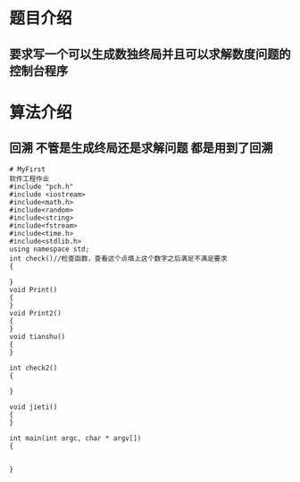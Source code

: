 # 题目介绍
## 要求写一个可以生成数独终局并且可以求解数度问题的控制台程序
# 算法介绍
## 回溯 不管是生成终局还是求解问题 都是用到了回溯
```
# MyFirst
软件工程作业
#include "pch.h"
#include <iostream>
#include<math.h>
#include<random>
#include<string>
#include<fstream>
#include<time.h>
#include<stdlib.h>
using namespace std;
int check()//检查函数，查看这个点填上这个数字之后满足不满足要求
{
	
}
void Print()
{
}
void Print2()
{
}
void tianshu()
{
}

int check2()
{
	
}

void jieti()
{
}

int main(int argc, char * argv[])
{
	

}
```
